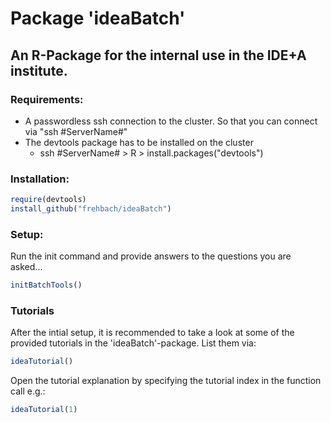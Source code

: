 # Package 'ideaBatch'
## An R-Package for the internal use in the IDE+A institute.

### Requirements:
 
* A passwordless ssh connection to the cluster. So that you can connect via "ssh #ServerName#"
* The devtools package has to be installed on the cluster
  * ssh #ServerName# > R > install.packages("devtools")

### Installation:

```R
require(devtools)
install_github("frehbach/ideaBatch")
```

### Setup:
Run the init command and provide answers to the questions you are asked...

```R
initBatchTools()
```

### Tutorials
After the intial setup, it is recommended to take a look at some of the provided tutorials in the 'ideaBatch'-package.
List them via:

```R
ideaTutorial()
```

Open the tutorial explanation by specifying the tutorial index in the function call e.g.:
```R
ideaTutorial(1)
```
